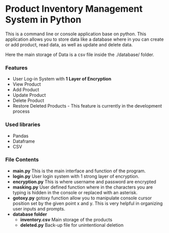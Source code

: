 # Product Inventory Management System in Python
This is a command line or console application base on python. This application allows you to store data like a database where in you can create or add product, read data, as well as update and delete data.

Here the main storage of Data is a csv file inside the ./database/ folder.

### Features
- User Log-in System with **1 Layer of Encryption**
- View Product
- Add Product
- Update Product
- Delete Product
- Restore Deleted Products - This feature is currently in the development process
  
### Used libraries
- Pandas
- Dataframe
- CSV

### File Contents
- **main.py**  This is the main interface and function of the program.
- **login.py**  User login system with 1 strong layer of encryption.
- **encryption.py**  This is where username and password are encrypted
- **masking.py**  User defined function where in the characters you are typing is hidden in the console or replaced with an asterisk.
- **gotoxy.py**  gotoxy function allow you to manipulate console cursor position set by the given point x and y. This is very helpful in organizing user inputs and prompts.
- **database folder**
  - **inventory.csv**  Main storage of the products
  - **deleted.py**  Back-up file for unintentional deletion
